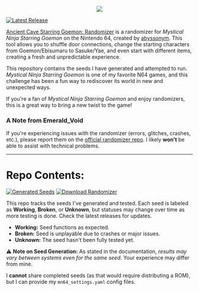 <p align="center"><img src="https://i.imgur.com/TYAbZR6.png"></p>

[![Latest Release](https://img.shields.io/github/v/release/EmeraldVoid/goemon-randomizer?include_prereleases&sort=semver)](https://github.com/EmeraldVoid/goemon-randomizer/releases/latest)



[Ancient Cave Starring Goemon: Randomizer](https://github.com/abyssonym/mn64rando/releases/latest/) is a randomizer for *Mystical Ninja Starring Goemon* on the Nintendo 64, created by [abyssonym](https://github.com/abyssonym/). This tool allows you to shuffle door connections, change the starting characters from Goemon/Ebisumaru to Sasuke/Yae, and even start with different items, creating a fresh and unpredictable experience.  

This repository contains the seeds I have generated and attempted to run. *Mystical Ninja Starring Goemon* is one of my favorite N64 games, and this challenge has been a fun way to rediscover its world in new and unexpected ways.  

If you're a fan of *Mystical Ninja Starring Goemon* and enjoy randomizers, this is a great way to bring a new twist to the game!

### A Note from Emerald_Void  
If you're experiencing issues with the randomizer (errors, glitches, crashes, etc.), please report them on the [official randomizer repo](https://github.com/abyssonym/mn64rando/issues). I likely **won’t** be able to assist with technical problems.  

---

# Repo Contents: 

[![Generated Seeds](https://img.shields.io/badge/Generated_Seeds-6E9F18?logo=vitest&logoColor=000000)](https://github.com/EmeraldVoid/goemon-randomizer/releases) [![Download Randomizer](https://img.shields.io/badge/Download_Randomizer-6E9F18?logo=github&logoColor=000000)](https://github.com/abyssonym/mn64rando)


This repo tracks the seeds I've generated and tested. Each seed is labeled as **Working**, **Broken**, or **Unknown**, but statuses may change over time as more testing is done. Check the latest releases for updates.  

- **Working:** Seed functions as expected.  
- **Broken:** Seed is unplayable due to crashes or major issues.  
- **Unknown:** The seed hasn't been fully tested yet.  

⚠ **Note on Seed Generation:** As stated in the documentation, *results may vary between systems even for the same seed.* Your experience may differ from mine.  

I **cannot** share completed seeds (as that would require distributing a ROM), but I can provide my `mn64_settings.yaml` config files.
